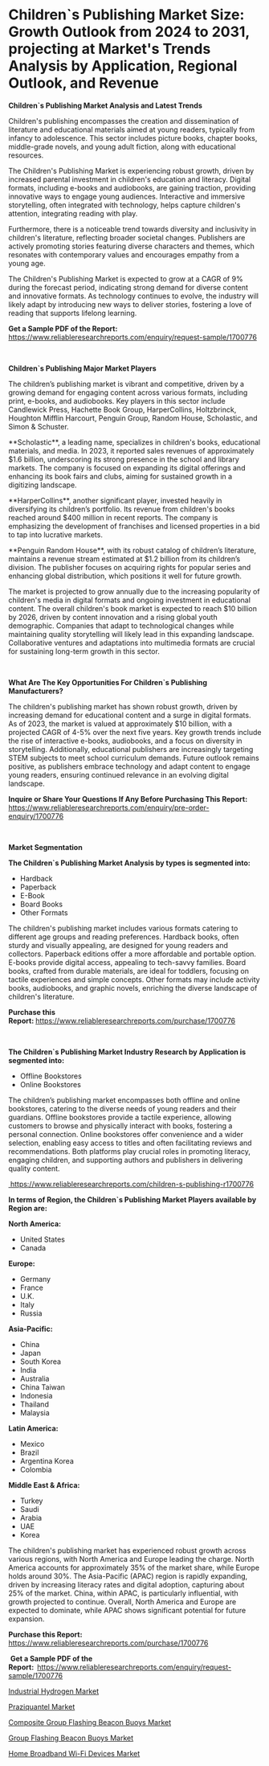 <p><h1>Children`s Publishing Market Size: Growth Outlook from 2024 to 2031, projecting at Market's Trends Analysis by Application, Regional Outlook, and Revenue</h1></p><p><strong>Children`s Publishing Market Analysis and Latest Trends</strong></p>
<p><p>Children's publishing encompasses the creation and dissemination of literature and educational materials aimed at young readers, typically from infancy to adolescence. This sector includes picture books, chapter books, middle-grade novels, and young adult fiction, along with educational resources.</p><p>The Children's Publishing Market is experiencing robust growth, driven by increased parental investment in children's education and literacy. Digital formats, including e-books and audiobooks, are gaining traction, providing innovative ways to engage young audiences. Interactive and immersive storytelling, often integrated with technology, helps capture children's attention, integrating reading with play.</p><p>Furthermore, there is a noticeable trend towards diversity and inclusivity in children's literature, reflecting broader societal changes. Publishers are actively promoting stories featuring diverse characters and themes, which resonates with contemporary values and encourages empathy from a young age.</p><p>The Children's Publishing Market is expected to grow at a CAGR of 9% during the forecast period, indicating strong demand for diverse content and innovative formats. As technology continues to evolve, the industry will likely adapt by introducing new ways to deliver stories, fostering a love of reading that supports lifelong learning.</p></p>
<p><strong>Get a Sample PDF of the Report:&nbsp;</strong> <a href="https://www.reliableresearchreports.com/enquiry/request-sample/1700776?utm_campaign=3&utm_medium=2&utm_source=Github&utm_content=ia&utm_term=30102024&utm_id=childrens-publishing">https://www.reliableresearchreports.com/enquiry/request-sample/1700776</a></p>
<p>&nbsp;</p>
<p><strong>Children`s Publishing Major Market Players</strong></p>
<p><p>The children’s publishing market is vibrant and competitive, driven by a growing demand for engaging content across various formats, including print, e-books, and audiobooks. Key players in this sector include Candlewick Press, Hachette Book Group, HarperCollins, Holtzbrinck, Houghton Mifflin Harcourt, Penguin Group, Random House, Scholastic, and Simon & Schuster.</p><p>**Scholastic**, a leading name, specializes in children's books, educational materials, and media. In 2023, it reported sales revenues of approximately $1.6 billion, underscoring its strong presence in the school and library markets. The company is focused on expanding its digital offerings and enhancing its book fairs and clubs, aiming for sustained growth in a digitizing landscape.</p><p>**HarperCollins**, another significant player, invested heavily in diversifying its children’s portfolio. Its revenue from children's books reached around $400 million in recent reports. The company is emphasizing the development of franchises and licensed properties in a bid to tap into lucrative markets.</p><p>**Penguin Random House**, with its robust catalog of children’s literature, maintains a revenue stream estimated at $1.2 billion from its children’s division. The publisher focuses on acquiring rights for popular series and enhancing global distribution, which positions it well for future growth.</p><p>The market is projected to grow annually due to the increasing popularity of children's media in digital formats and ongoing investment in educational content. The overall children's book market is expected to reach $10 billion by 2026, driven by content innovation and a rising global youth demographic. Companies that adapt to technological changes while maintaining quality storytelling will likely lead in this expanding landscape. Collaborative ventures and adaptations into multimedia formats are crucial for sustaining long-term growth in this sector.</p></p>
<p>&nbsp;</p>
<p><strong>What Are The Key Opportunities For Children`s Publishing Manufacturers?</strong></p>
<p><p>The children's publishing market has shown robust growth, driven by increasing demand for educational content and a surge in digital formats. As of 2023, the market is valued at approximately $10 billion, with a projected CAGR of 4-5% over the next five years. Key growth trends include the rise of interactive e-books, audiobooks, and a focus on diversity in storytelling. Additionally, educational publishers are increasingly targeting STEM subjects to meet school curriculum demands. Future outlook remains positive, as publishers embrace technology and adapt content to engage young readers, ensuring continued relevance in an evolving digital landscape.</p></p>
<p><strong>Inquire or Share Your Questions If Any Before Purchasing This Report:</strong> <a href="https://www.reliableresearchreports.com/enquiry/pre-order-enquiry/1700776?utm_campaign=3&utm_medium=2&utm_source=Github&utm_content=ia&utm_term=30102024&utm_id=childrens-publishing">https://www.reliableresearchreports.com/enquiry/pre-order-enquiry/1700776</a></p>
<p>&nbsp;</p>
<p><strong>Market Segmentation</strong></p>
<p><strong>The Children`s Publishing Market Analysis by types is segmented into:</strong></p>
<p><ul><li>Hardback</li><li>Paperback</li><li>E-Book</li><li>Board Books</li><li>Other Formats</li></ul></p>
<p><p>The children's publishing market includes various formats catering to different age groups and reading preferences. Hardback books, often sturdy and visually appealing, are designed for young readers and collectors. Paperback editions offer a more affordable and portable option. E-books provide digital access, appealing to tech-savvy families. Board books, crafted from durable materials, are ideal for toddlers, focusing on tactile experiences and simple concepts. Other formats may include activity books, audiobooks, and graphic novels, enriching the diverse landscape of children's literature.</p></p>
<p><strong>Purchase this Report:&nbsp;</strong><a href="https://www.reliableresearchreports.com/purchase/1700776?utm_campaign=3&utm_medium=2&utm_source=Github&utm_content=ia&utm_term=30102024&utm_id=childrens-publishing">https://www.reliableresearchreports.com/purchase/1700776</a></p>
<p>&nbsp;</p>
<p><strong>The Children`s Publishing Market Industry Research by Application is segmented into:</strong></p>
<p><ul><li>Offline Bookstores</li><li>Online Bookstores</li></ul></p>
<p><p>The children’s publishing market encompasses both offline and online bookstores, catering to the diverse needs of young readers and their guardians. Offline bookstores provide a tactile experience, allowing customers to browse and physically interact with books, fostering a personal connection. Online bookstores offer convenience and a wider selection, enabling easy access to titles and often facilitating reviews and recommendations. Both platforms play crucial roles in promoting literacy, engaging children, and supporting authors and publishers in delivering quality content.</p></p>
<p><a href="https://www.reliableresearchreports.com/children-s-publishing-r1700776?utm_campaign=3&utm_medium=2&utm_source=Github&utm_content=ia&utm_term=30102024&utm_id=childrens-publishing">&nbsp;https://www.reliableresearchreports.com/children-s-publishing-r1700776</a></p>
<p><strong>In terms of Region, the Children`s Publishing Market Players available by Region are:</strong></p>
<p>
    <p> <strong> North America: </strong>
        <ul>
            <li>United States</li>
            <li>Canada</li>
        </ul>
        </p> 
    <p> <strong> Europe: </strong>
        <ul>
            <li>Germany</li>
            <li>France</li>
            <li>U.K.</li>
            <li>Italy</li>
            <li>Russia</li>
        </ul>
        </p> 
    <p> <strong> Asia-Pacific: </strong>
        <ul>
            <li>China</li>
            <li>Japan</li>
            <li>South Korea</li>
            <li>India</li>
            <li>Australia</li>
            <li>China Taiwan</li>
            <li>Indonesia</li>
            <li>Thailand</li>
            <li>Malaysia</li>
        </ul>
        </p> 
    <p> <strong> Latin America: </strong>
        <ul>
            <li>Mexico</li>
            <li>Brazil</li>
            <li>Argentina Korea</li>
            <li>Colombia</li>
        </ul>
        </p> 
    <p> <strong> Middle East & Africa: </strong>
        <ul>
            <li>Turkey</li>
            <li>Saudi</li>
            <li>Arabia</li>
            <li>UAE</li>
            <li>Korea</li>
        </ul>
    </p>
    </p>
<p><p>The children's publishing market has experienced robust growth across various regions, with North America and Europe leading the charge. North America accounts for approximately 35% of the market share, while Europe holds around 30%. The Asia-Pacific (APAC) region is rapidly expanding, driven by increasing literacy rates and digital adoption, capturing about 25% of the market. China, within APAC, is particularly influential, with growth projected to continue. Overall, North America and Europe are expected to dominate, while APAC shows significant potential for future expansion.</p></p>
<p><strong>Purchase this Report: </strong><a href="https://www.reliableresearchreports.com/purchase/1700776?utm_campaign=3&utm_medium=2&utm_source=Github&utm_content=ia&utm_term=30102024&utm_id=childrens-publishing">https://www.reliableresearchreports.com/purchase/1700776</a></p>
<p>&nbsp;<strong>Get a Sample PDF of the Report:&nbsp;&nbsp;</strong><a href="https://www.reliableresearchreports.com/enquiry/request-sample/1700776?utm_campaign=3&utm_medium=2&utm_source=Github&utm_content=ia&utm_term=30102024&utm_id=childrens-publishing">https://www.reliableresearchreports.com/enquiry/request-sample/1700776</a></p>
<p><strong></strong></p>
<p><p><a href="https://www.linkedin.com/pulse/industrial-hydrogen-market-ecosystem-competitive-landscape-73mtc?utm_campaign=3&utm_medium=2&utm_source=Github&utm_content=ia&utm_term=30102024&utm_id=childrens-publishing">Industrial Hydrogen Market</a></p><p><a href="https://www.linkedin.com/pulse/global-praziquantel-industry-analysis-share-growth-trends-forecast-qxn6c?utm_campaign=3&utm_medium=2&utm_source=Github&utm_content=ia&utm_term=30102024&utm_id=childrens-publishing">Praziquantel Market</a></p><p><a href="https://issuu.com/reportprime-2/docs/composite-group-flashing-beacon-buo_831b894cbbcc52?utm_campaign=3&utm_medium=2&utm_source=Github&utm_content=ia&utm_term=30102024&utm_id=childrens-publishing">Composite Group Flashing Beacon Buoys Market</a></p><p><a href="https://issuu.com/reportprime-2/docs/group-flashing-beacon-buoys-market-_e9e828bbcadbdd?utm_campaign=3&utm_medium=2&utm_source=Github&utm_content=ia&utm_term=30102024&utm_id=childrens-publishing">Group Flashing Beacon Buoys Market</a></p><p><a href="https://github.com/WayneGriffin411/Market-Research-Report-List-1/blob/main/home-broadband-wi-fi-devices-market.md?utm_campaign=3&utm_medium=2&utm_source=Github&utm_content=ia&utm_term=30102024&utm_id=childrens-publishing">Home Broadband Wi-Fi Devices Market</a></p></p>